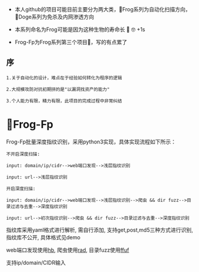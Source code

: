 - 本人github的项目可能目前主要分为两大类，🐸Frog系列为自动化扫描方向，🐶Doge系列为免杀及内网渗透方向

- 本系列命名为Frog可能是因为这种生物的寿命长 🐸 🤓 +1s 

- Frog-Fp为Frog系列第三个项目🐸，写的有点累了

## 序
```
1.关于自动化的设计，难点在于经验如何转化为程序的逻辑

2.大规模攻防对抗初期拼的是"以漏洞找资产的能力"

3.个人能力有限，精力有限，此项目的完成过程中非常纠结
```
# 🐸Frog-Fp

Frog-Fp批量深度指纹识别，采用python3实现，具体实现流程如下所示：

```
不开启深度扫描:

input: domain/ip/cidr-->web端口发现-->浅层指纹识别

input: url-->浅层指纹识别

开启深度扫描:

input: domain/ip/cidr-->web端口发现-->浅层指纹识别-->爬虫 && dir fuzz-->目录过滤与去重-->深度指纹识别

input: url-->初次指纹识别-->爬虫 && dir fuzz-->目录过滤与去重-->深度指纹识别

```
指纹库采用yaml格式进行解析, 需自行添加, 支持get,post,md5三种方式进行识别, 指纹库不公开, 具体格式见demo

web端口发现使用[hb](https://github.com/c26root/hb), 爬虫使用[rad](https://github.com/chaitin/rad), 目录fuzz使用[ffuf](https://github.com/ffuf/ffuf)

支持ip/domain/CIDR输入
